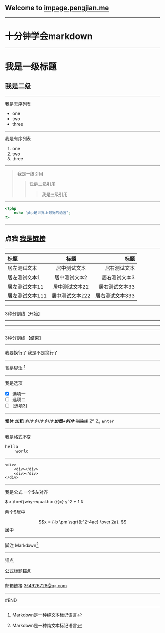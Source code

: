 ## Welcome to [impage.pengjian.me](http://blog.pengjian.me/)
---

# 十分钟学会markdown

---

# 我是一级标题
## 我是二级
---
我是无序列表

* one
* two
* three

---
我是有序列表

1. one
2. two
3. three


---
> 我是一级引用
>> 我是二级引用
>>> 我是三级引用

---
``` php
<?php 
    echo 'php是世界上最好的语言';
?>
``` 
---
## 点我 [我是链接](http://blog.pengjian.me/)
---
|标题|标题|标题|
|:---|:---:|---:|
|居左测试文本|居中测试文本|居右测试文本|
|居左测试文本1|居中测试文本2|居右测试文本3|
|居左测试文本11|居中测试文本22|居右测试文本33|
|居左测试文本111|居中测试文本222|居右测试文本333|


---
3种分割线【开始】 
***

---

___
3种分割线 【结束】

---

我要换行了
我是不是换行了

---
我是脚注 [^1]

---

我是选项

- [x] 选项一
- [ ] 选项二  
- [ ]  [选项3]

---
**粗体**
<b>加粗</b>
*斜体*
_斜体_
<i>斜体</i>
***加粗+斜体***
~~删除线~~
Z<sup>a</sup>
Z<sub>a</sub>
<kbd>Enter</kbd>

---
我是格式不变
<pre>
hello
    world
</pre>

---
```
<div>
    <div></div>
    <div></div>
</div>
```

---
我是公式
一个$左对齐

$ x \href{why-equal.html}{=} y^2 + 1 $ 

两个$居中

$$x = {-b \pm \sqrt{b^2-4ac} \over 2a}. $$ 居中

---
脚注
Markdown[^1]
[^1]: Markdown是一种纯文本标记语言

---

锚点

[公式标题锚点](#1)

---
邮箱链接
<364926728@qq.com>

---

#END
